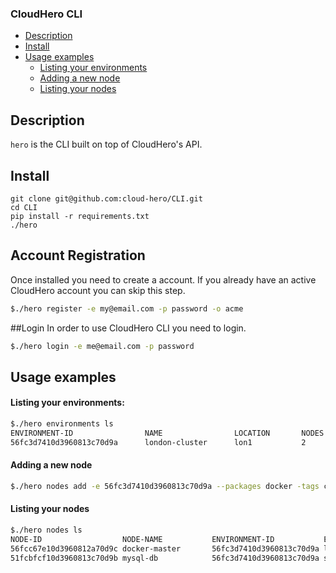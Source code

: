 ### CloudHero CLI

- [Description](#description)
- [Install](#install)
- [Usage examples](#usage-examples)
  - [Listing your environments](#listing-your-environments)
  - [Adding a new node](#adding-a-new-node)
  - [Listing your nodes](#listing-your-nodes)

## Description
`hero` is the CLI built on top of CloudHero's API.


## Install
```
git clone git@github.com:cloud-hero/CLI.git
cd CLI
pip install -r requirements.txt
./hero
```

## Account Registration
Once installed you need to create a account. If you already have an active CloudHero account you can skip this step.
```bash
$./hero register -e my@email.com -p password -o acme 
```

##Login
In order to use CloudHero CLI you need to login.
```bash
$./hero login -e me@email.com -p password
```

## Usage examples


#### Listing your environments:
```bash
$./hero environments ls
ENVIRONMENT-ID                NAME                LOCATION       NODES     NODE-NAMES
56fc3d7410d3960813c70d9a      london-cluster      lon1           2         docker-test
```

#### Adding a new node
```bash
$./hero nodes add -e 56fc3d7410d3960813c70d9a --packages docker -tags cluster:docker,size:small --name docker-master
```

#### Listing your nodes
```bash
$./hero nodes ls
NODE-ID                  NODE-NAME           ENVIRONMENT-ID           ENVIRONMENT-NAME    STATUS    PROVIDER  PUBLIC-IP        PRIVATE-IP       PACKAGES       TAGS
56fcc67e10d3960812a70d9c docker-master       56fc3d7410d3960813c70d9a london-cluster      running   do-2      178.62.40.103    10.131.13.179    docker         cluster:docker, size:small
51fcbfcf10d3960813c70d9b mysql-db            56fc3d7410d3960813c70d9a sf-cluster          stopped   do-2      -                -                mysql   -
```
